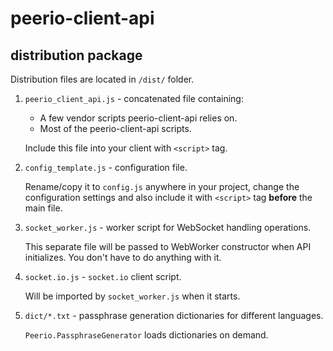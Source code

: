 # peerio-client-api


## distribution package

Distribution files are located in `/dist/` folder.

1. `peerio_client_api.js` - concatenated file containing: 
   - A few vendor scripts peerio-client-api relies on.
   - Most of the peerio-client-api scripts.
    
   Include this file into your client with `<script>` tag.

2. `config_template.js` - configuration file.
   
   Rename/copy it to `config.js` anywhere in your project, change the configuration settings and also include it with `<script>` tag **before** the main file.
   
3. `socket_worker.js` - worker script for WebSocket handling operations. 

   This separate file will be passed to WebWorker constructor when API initializes. You don't have to do anything with it.

4. `socket.io.js` - `socket.io` client script.

   Will be imported by `socket_worker.js` when it starts.
  
5. `dict/*.txt` - passphrase generation dictionaries for different languages.

   `Peerio.PassphraseGenerator` loads dictionaries on demand.
  
